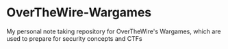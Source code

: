 # OverTheWire-Wargames
My personal note taking repository for OverTheWire's Wargames, which are used to prepare for security concepts and CTFs
